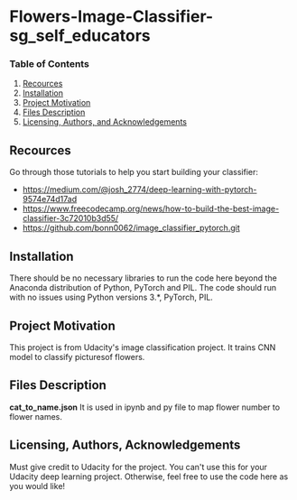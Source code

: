 # Flowers-Image-Classifier-sg_self_educators

### Table of Contents

1. [Recources](#recources)
2. [Installation](#installation)
3. [Project Motivation](#motivation)
4. [Files Description](#files)
5. [Licensing, Authors, and Acknowledgements](#licensing)

## Recources <a name="recources"></a>

Go through those tutorials to help you start building your classifier:

- https://medium.com/@josh_2774/deep-learning-with-pytorch-9574e74d17ad
- https://www.freecodecamp.org/news/how-to-build-the-best-image-classifier-3c72010b3d55/  
- https://github.com/bonn0062/image_classifier_pytorch.git


## Installation <a name="installation"></a>

There should be no necessary libraries to run the code here beyond the Anaconda distribution of Python, PyTorch and PIL.  The code should run with no issues using Python versions 3.\*, PyTorch, PIL.


## Project Motivation<a name="motivation"></a>

This project is from Udacity's image classification project. It trains CNN model to classify picturesof flowers.

## Files Description<a name="files"></a>


**cat_to_name.json** It is used in ipynb and py file to map flower number to flower names.



## Licensing, Authors, Acknowledgements<a name="licensing"></a>

Must give credit to Udacity for the project. You can't use this for your Udacity deep learning project. Otherwise, feel free to use the code here as you would like! 
